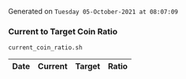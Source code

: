 Generated on `Tuesday 05-October-2021 at 08:07:09`

### Current to Target Coin Ratio
`current_coin_ratio.sh`

Date|Current|Target|Ratio
---|---|---|---
